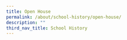 ```yaml
---
title: Open House
permalink: /about/school-history/open-house/
description: ""
third_nav_title: School History
---
```

